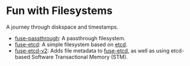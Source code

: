 # Fun with Filesystems

A journey through diskspace and timestamps.

* [fuse-passthrough](fuse-passthrough): A passthrough filesystem.
* [fuse-etcd](fuse-etcd): A simple filesystem based on
  [etcd](https://etcd.io/).
* [fuse-etcd-v2](fuse-etcd-v2): Adds file metadata to [fuse-etcd](fuse-etcd),
  as well as using etcd-based Software Transactional Memory (STM).
